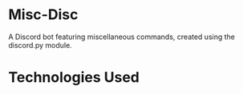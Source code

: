 # Misc-Disc
A Discord bot featuring miscellaneous commands, created using the discord.py module.

# Technologies Used
